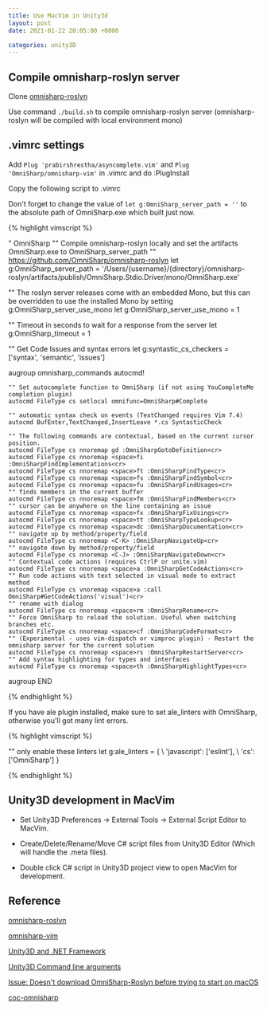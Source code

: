 ```yaml
---
title: Use MacVim in Unity3d
layout: post
date: 2021-01-22 20:05:00 +0800

categories: unity3D
---
```


## Compile omnisharp-roslyn server

Clone [omnisharp-roslyn](https://github.com/OmniSharp/omnisharp-roslyn)

Use command `./build.sh` to compile omnisharp-roslyn server (omnisharp-roslyn will be compiled with local environment mono)

## .vimrc settings

Add `Plug 'prabirshrestha/asyncomplete.vim'` and `Plug 'OmniSharp/omnisharp-vim'` in .vimrc and do :PlugInstall

Copy the following script to .vimrc

Don't forget to change the value of `let g:OmniSharp_server_path = ''` to the absolute path of OmniSharp.exe which built just now.

{% highlight vimscript %}

" OmniSharp
"" Compile omnisharp-roslyn locally and set the artifacts OmniSharp.exe to OmniSharp_server_path
"" https://github.com/OmniSharp/omnisharp-roslyn
let g:OmniSharp_server_path = '/Users/{username}/{directory}/omnisharp-roslyn/artifacts/publish/OmniSharp.Stdio.Driver/mono/OmniSharp.exe'

"" The roslyn server releases come with an embedded Mono, but this can be overridden to use the installed Mono by setting g:OmniSharp_server_use_mono
let g:OmniSharp_server_use_mono = 1

"" Timeout in seconds to wait for a response from the server
let g:OmniSharp_timeout = 1

"" Get Code Issues and syntax errors
let g:syntastic_cs_checkers = ['syntax', 'semantic', 'issues']

augroup omnisharp_commands
    autocmd!

    "" Set autocomplete function to OmniSharp (if not using YouCompleteMe completion plugin)
    autocmd FileType cs setlocal omnifunc=OmniSharp#Complete

    "" automatic syntax check on events (TextChanged requires Vim 7.4)
    autocmd BufEnter,TextChanged,InsertLeave *.cs SyntasticCheck

    "" The following commands are contextual, based on the current cursor position.
    autocmd FileType cs nnoremap gd :OmniSharpGotoDefinition<cr>
    autocmd FileType cs nnoremap <space>fi :OmniSharpFindImplementations<cr>
    autocmd FileType cs nnoremap <space>ft :OmniSharpFindType<cr>
    autocmd FileType cs nnoremap <space>fs :OmniSharpFindSymbol<cr>
    autocmd FileType cs nnoremap <space>fu :OmniSharpFindUsages<cr>
    "" finds members in the current buffer
    autocmd FileType cs nnoremap <space>fm :OmniSharpFindMembers<cr>
    "" cursor can be anywhere on the line containing an issue
    autocmd FileType cs nnoremap <space>fx :OmniSharpFixUsings<cr>
    autocmd FileType cs nnoremap <space>tt :OmniSharpTypeLookup<cr>
    autocmd FileType cs nnoremap <space>dc :OmniSharpDocumentation<cr>
    "" navigate up by method/property/field
    autocmd FileType cs nnoremap <C-K> :OmniSharpNavigateUp<cr>
    "" navigate down by method/property/field
    autocmd FileType cs nnoremap <C-J> :OmniSharpNavigateDown<cr>
    "" Contextual code actions (requires CtrlP or unite.vim)
    autocmd FileType cs nnoremap <space>a :OmniSharpGetCodeActions<cr>
    "" Run code actions with text selected in visual mode to extract method
    autocmd FileType cs vnoremap <space>a :call OmniSharp#GetCodeActions('visual')<cr>
    "" rename with dialog
    autocmd FileType cs nnoremap <space>rm :OmniSharpRename<cr>
    "" Force OmniSharp to reload the solution. Useful when switching branches etc.
    autocmd FileType cs nnoremap <space>cf :OmniSharpCodeFormat<cr>
    "" (Experimental - uses vim-dispatch or vimproc plugin) - Restart the omnisharp server for the current solution
    autocmd FileType cs nnoremap <space>rs :OmniSharpRestartServer<cr>
    "" Add syntax highlighting for types and interfaces
    autocmd FileType cs nnoremap <space>th :OmniSharpHighlightTypes<cr>
augroup END

{% endhighlight %}

If you have ale plugin installed, make sure to set ale_linters with OmniSharp, otherwise you'll got many lint errors.

{% highlight vimscript %}

"" only enable these linters
 let g:ale_linters = {
 \    'javascript': ['eslint'],
 \    'cs': ['OmniSharp']
 \}

{% endhighlight %}

## Unity3D development in MacVim

- Set Unity3D Preferences -> External Tools -> External Script Editor to MacVim.

- Create/Delete/Rename/Move C# script files from Unity3D Editor (Which will handle the .meta files).

- Double click C# script in Unity3D project view to open MacVim for development.


## Reference

[omnisharp-roslyn](https://github.com/OmniSharp/omnisharp-roslyn)

[omnisharp-vim](https://libraries.io/github/OmniSharp/omnisharp-vim)

[Unity3D and .NET Framework](https://github.com/OmniSharp/omnisharp-vim/wiki/Unity3D-and-.NET-Framework)

[Unity3D Command line arguments](https://docs.unity3d.com/Manual/CommandLineArguments.html)

[Issue: Doesn't download OmniSharp-Roslyn before trying to start on macOS](https://github.com/OmniSharp/omnisharp-vim/issues/506)

[coc-omnisharp](https://github.com/coc-extensions/coc-omnisharp)
